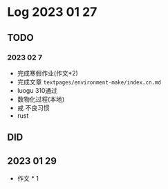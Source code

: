 <!--
 * @Author       : ZZZYD72 ZZZYD72@outlook.com
 * @Date         : 2023-01-17 19:36:58
 * @LastEditors  : ZZZYD72 ZZZYD72@outlook.com
 * @LastEditTime : 2023-01-29 19:34:22
 * @FilePath     : /pop742/ShortNotes/log-2023-01-27/2023_01_27.md
 * @LICENSE      : MIT
 * @*            :
-->
# Log 2023 01 27

## TODO

### 2023 02 7

* 完成寒假作业(作文*2)
* 完成文章 ```textpages/environment-make/index.cn.md```
* luogu 310通过
* 数物化过程(本地)
* 戒 不良习惯
* rust

## DID

## 2023 01 29

* 作文 * 1
